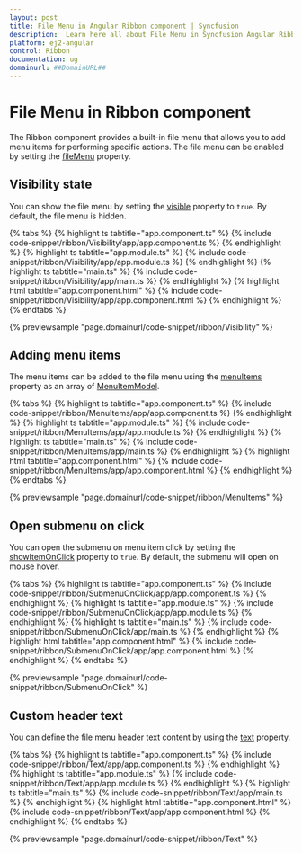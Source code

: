 ```yaml
---
layout: post
title: File Menu in Angular Ribbon component | Syncfusion
description:  Learn here all about File Menu in Syncfusion Angular Ribbon component of Syncfusion Essential JS 2 and more.
platform: ej2-angular
control: Ribbon
documentation: ug
domainurl: ##DomainURL##
---     
```


# File Menu in Ribbon component

The Ribbon component provides a built-in file menu that allows you to add menu items for performing specific actions. The file menu can be enabled by setting the [fileMenu](https://ej2.syncfusion.com/angular/documentation/api/ribbon/ribbonFileMenu/) property.

## Visibility state

You can show the file menu by setting the [visible](https://ej2.syncfusion.com/angular/documentation/api/ribbon/fileMenuSettingsModel/#visible) property to `true`. By default, the file menu is hidden.

{% tabs %}
{% highlight ts tabtitle="app.component.ts" %}
{% include code-snippet/ribbon/Visibility/app/app.component.ts %}
{% endhighlight %}
{% highlight ts tabtitle="app.module.ts" %}
{% include code-snippet/ribbon/Visibility/app/app.module.ts %}
{% endhighlight %}
{% highlight ts tabtitle="main.ts" %}
{% include code-snippet/ribbon/Visibility/app/main.ts %}
{% endhighlight %}
{% highlight html tabtitle="app.component.html" %}
{% include code-snippet/ribbon/Visibility/app/app.component.html %}
{% endhighlight %}
{% endtabs %}
  
{% previewsample "page.domainurl/code-snippet/ribbon/Visibility" %}

## Adding menu items

The menu items can be added to the file menu using the [menuItems](https://ej2.syncfusion.com/angular/documentation/api/ribbon/fileMenuSettingsModel/#menuitems) property as an array of [MenuItemModel](https://ej2.syncfusion.com/angular/documentation/api/menu/menuItemModel/).

{% tabs %}
{% highlight ts tabtitle="app.component.ts" %}
{% include code-snippet/ribbon/MenuItems/app/app.component.ts %}
{% endhighlight %}
{% highlight ts tabtitle="app.module.ts" %}
{% include code-snippet/ribbon/MenuItems/app/app.module.ts %}
{% endhighlight %}
{% highlight ts tabtitle="main.ts" %}
{% include code-snippet/ribbon/MenuItems/app/main.ts %}
{% endhighlight %}
{% highlight html tabtitle="app.component.html" %}
{% include code-snippet/ribbon/MenuItems/app/app.component.html %}
{% endhighlight %}
{% endtabs %}
  
{% previewsample "page.domainurl/code-snippet/ribbon/MenuItems" %}

## Open submenu on click

You can open the submenu on menu item click by setting the [showItemOnClick](https://ej2.syncfusion.com/angular/documentation/api/ribbon/fileMenuSettingsModel/#showitemonclick) property to `true`. By default, the submenu will open on mouse hover.

{% tabs %}
{% highlight ts tabtitle="app.component.ts" %}
{% include code-snippet/ribbon/SubmenuOnClick/app/app.component.ts %}
{% endhighlight %}
{% highlight ts tabtitle="app.module.ts" %}
{% include code-snippet/ribbon/SubmenuOnClick/app/app.module.ts %}
{% endhighlight %}
{% highlight ts tabtitle="main.ts" %}
{% include code-snippet/ribbon/SubmenuOnClick/app/main.ts %}
{% endhighlight %}
{% highlight html tabtitle="app.component.html" %}
{% include code-snippet/ribbon/SubmenuOnClick/app/app.component.html %}
{% endhighlight %}
{% endtabs %}
  
{% previewsample "page.domainurl/code-snippet/ribbon/SubmenuOnClick" %}

## Custom header text

You can define the file menu header text content by using the [text](https://ej2.syncfusion.com/angular/documentation/api/ribbon/fileMenuSettingsModel/#text) property.

{% tabs %}
{% highlight ts tabtitle="app.component.ts" %}
{% include code-snippet/ribbon/Text/app/app.component.ts %}
{% endhighlight %}
{% highlight ts tabtitle="app.module.ts" %}
{% include code-snippet/ribbon/Text/app/app.module.ts %}
{% endhighlight %}
{% highlight ts tabtitle="main.ts" %}
{% include code-snippet/ribbon/Text/app/main.ts %}
{% endhighlight %}
{% highlight html tabtitle="app.component.html" %}
{% include code-snippet/ribbon/Text/app/app.component.html %}
{% endhighlight %}
{% endtabs %}
  
{% previewsample "page.domainurl/code-snippet/ribbon/Text" %}
